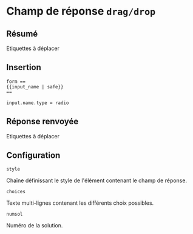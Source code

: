 # Champ de réponse `drag/drop`

## Résumé

Etiquettes à déplacer

## Insertion

~~~
form ==
{{input_name | safe}}
==

input.name.type = radio
~~~

## Réponse renvoyée

Etiquettes à déplacer

## Configuration

`style`

Chaîne définissant le style de l'élément contenant le champ de réponse.

`choices`

Texte multi-lignes contenant les différents choix possibles.

`numsol`

Numéro de la solution.


